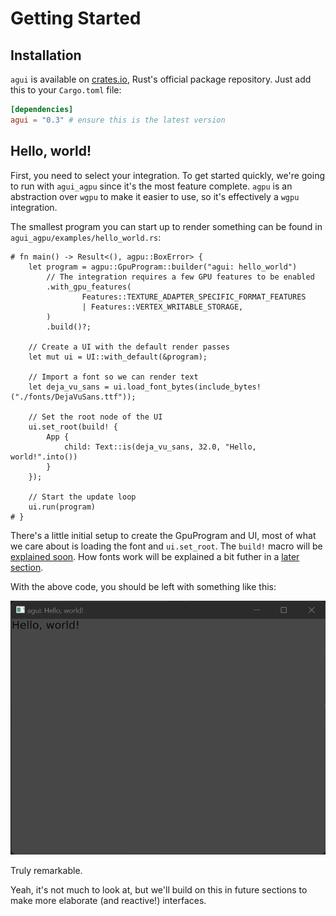 # Getting Started

## Installation

`agui` is available on [crates.io](https://crates.io/crates/agui), Rust's official package repository. Just add this to your `Cargo.toml` file:

```toml
[dependencies]
agui = "0.3" # ensure this is the latest version
```

## Hello, world!

First, you need to select your integration. To get started quickly, we're going to run with `agui_agpu` since it's the most feature complete. `agpu` is an abstraction over `wgpu` to make it easier to use, so it's effectively a `wgpu` integration.

The smallest program you can start up to render something can be found in `agui_agpu/examples/hello_world.rs`:

```rust,noplaypen
# fn main() -> Result<(), agpu::BoxError> {
    let program = agpu::GpuProgram::builder("agui: hello_world")
        // The integration requires a few GPU features to be enabled
        .with_gpu_features(
                Features::TEXTURE_ADAPTER_SPECIFIC_FORMAT_FEATURES
                | Features::VERTEX_WRITABLE_STORAGE,
        )
        .build()?;

    // Create a UI with the default render passes
    let mut ui = UI::with_default(&program);

    // Import a font so we can render text
    let deja_vu_sans = ui.load_font_bytes(include_bytes!("./fonts/DejaVuSans.ttf"));

    // Set the root node of the UI
    ui.set_root(build! {
        App {
            child: Text::is(deja_vu_sans, 32.0, "Hello, world!".into())
        }
    });

    // Start the update loop
    ui.run(program)
# }
```

There's a little initial setup to create the GpuProgram and UI, most of what we care about is loading the font and `ui.set_root`. The `build!` macro will be [explained soon](usage/macros.md). How fonts work will be explained a bit futher in a [later section](usage/fonts.md).

With the above code, you should be left with something like this:

![Hello World](assets/hello_world.png)

Truly remarkable.

Yeah, it's not much to look at, but we'll build on this in future sections to make more elaborate (and reactive!) interfaces.
